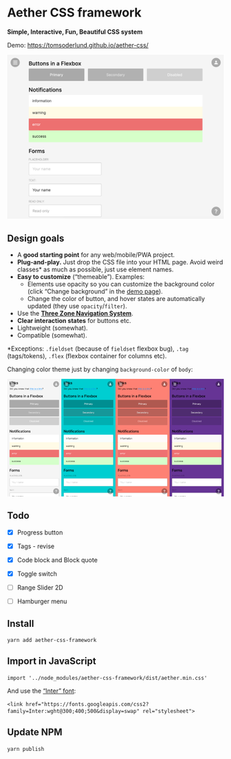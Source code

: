 # Aether CSS framework

**Simple, Interactive, Fun, Beautiful CSS system**

Demo: https://tomsoderlund.github.io/aether-css/

![Screenshot of Aether CSS](docs/demo.png)


## Design goals

- A **good starting point** for any web/mobile/PWA project.
- **Plug-and-play.** Just drop the CSS file into your HTML page. Avoid weird classes* as much as possible, just use element names.
- **Easy to customize** (“themeable”). Examples:
  - Elements use opacity so you can customize the background color (click “Change background” in the [demo page](https://tomsoderlund.github.io/aether-css/)).
  - Change the color of button, and hover states are automatically updated (they use `opacity`/`filter`).
- Use the [**Three Zone Navigation System**](https://medium.com/@tomsoderlund/three-zone-navigation-system-45f20d08bed4).
- **Clear interaction states** for buttons etc.
- Lightweight (somewhat).
- Compatible (somewhat).

*Exceptions: `.fieldset` (because of `fieldset` flexbox bug), `.tag` (tags/tokens), `.flex` (flexbox container for columns etc).

Changing color theme just by changing `background-color` of `body`:

![Demonstration of Aether CSS color themes](docs/themes.png)


## Todo

- [x] Progress button
- [x] Tags - revise
- [x] Code block and Block quote
- [x] Toggle switch
- [ ] Range Slider 2D
- [ ] Hamburger menu


## Install

    yarn add aether-css-framework


## Import in JavaScript

    import '../node_modules/aether-css-framework/dist/aether.min.css'

And use the [“Inter” font](https://rsms.me/inter/):

    <link href="https://fonts.googleapis.com/css2?family=Inter:wght@300;400;500&display=swap" rel="stylesheet">


## Update NPM

    yarn publish
